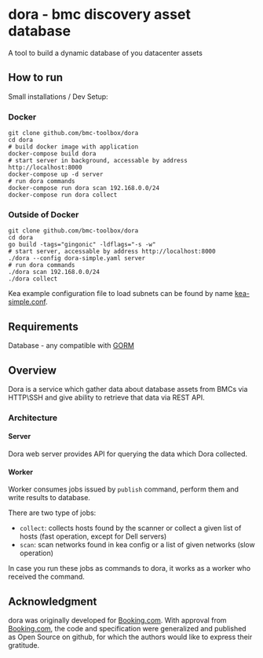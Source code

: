 # dora - bmc discovery asset database

A tool to build a dynamic database of you datacenter assets

## How to run

Small installations / Dev Setup:

### Docker

```console
git clone github.com/bmc-toolbox/dora
cd dora
# build docker image with application
docker-compose build dora
# start server in background, accessable by address http://localhost:8000
docker-compose up -d server
# run dora commands
docker-compose run dora scan 192.168.0.0/24
docker-compose run dora collect
```

### Outside of Docker

```console
git clone github.com/bmc-toolbox/dora
cd dora
go build -tags="gingonic" -ldflags="-s -w"
# start server, accessable by address http://localhost:8000
./dora --config dora-simple.yaml server
# run dora commands
./dora scan 192.168.0.0/24
./dora collect
```

Kea example configuration file to load subnets can be found by name
 [kea-simple.conf](kea-simple.conf).

## Requirements

Database - any compatible with [GORM](http://gorm.io/)

## Overview

Dora is a service which gather data about database assets from BMCs
 via HTTP\SSH and give ability to retrieve that data via REST API.

### Architecture

#### Server

Dora web server provides API for querying the data which Dora collected.

#### Worker

Worker consumes jobs issued by `publish` command, perform them and
 write results to database.

There are two type of jobs:

* `collect`: collects hosts found by the scanner or collect a given list of hosts
 (fast operation, except for Dell servers)
* `scan`: scan networks found in kea config or a list of given networks (slow operation)

In case you run these jobs as commands to dora, it works as a worker who received 
the command.

## Acknowledgment

dora was originally developed for [Booking.com](http://www.booking.com).
With approval from [Booking.com](http://www.booking.com), the code and
specification were generalized and published as Open Source on github, for
which the authors would like to express their gratitude.
